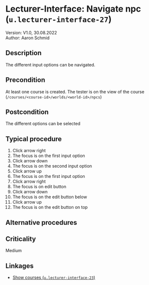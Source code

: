 # Lecturer-Interface: Navigate npc (`u.lecturer-interface-27`)


Version: V1.0, 30.08.2022 \
Author: Aaron Schmid

## Description

The different input options can be navigated.

## Precondition

At least one course is created. The tester is on the view of the course (`/courses/<course-id>/worlds/<world-id>/npcs`)

## Postcondition

The different options can be selected

## Typical procedure

1. Click arrow right
2. The focus is on the first input option
3. Click arrow down
4. The focus is on the second input option
5. Click arrow up
6. The focus is on the first input option
7. Click arrow right
8. The focus is on edit button
9. Click arrow down
10. The focus is on the edit button below
11. Click arrow up
12. The focus is on the edit button on top

## Alternative procedures

## Criticality

Medium

## Linkages

- [Show courses (`u.lecturer-interface-23`)](u-lecturer-interface-23-navigate-sidebar.md)
